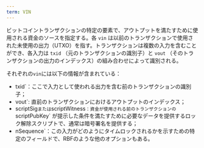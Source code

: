```yaml
---
term: VIN
---
```

ビットコイントランザクションの特定の要素で、アウトプットを満たすために使用される資金のソースを指定する。各 `vin` は以前のトランザクションで使用された未使用の出力（UTXO）を指す。トランザクションは複数の入力を含むことができ、各入力は `txid` （元のトランザクションの識別子）と `vout` （そのトランザクションの出力のインデックス）の組み合わせによって識別される。

それぞれの`vin`には以下の情報が含まれている：


- txid`：ここで入力として使われる出力を含む前のトランザクションの識別子；
- vout`: 直前のトランザクションにおけるアウトプットのインデックス；
- scriptSig`または`scriptWitness`：資金が使用される前のトランザクションの `scriptPubKey` が提示した条件を満たすために必要なデータを提供するロック解除スクリプトで、通常は暗号署名を提供する；
- nSequence`：この入力がどのようにタイムロックされるかを示すための特定のフィールドで、RBFのような他のオプションもある。